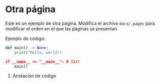 # Otra página

Este es un ejemplo de otra página. Modifica el archivo `docs/.pages` para modificar el orden en el que las páginas se presentan.

Ejemplo de código:

```python
def main() -> None:
    print("Hello, world!)

if __name__ == "__main__": # (1)!
    main()
```

1. Anotación de código

